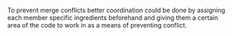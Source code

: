 To prevent merge conflicts better coordination could be done by assigning each member specific ingredients beforehand and giving them a certain area of the code to work in as a means of preventing conflict. 
